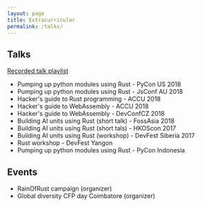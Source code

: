 ```yaml
---
layout: page
title: Extracurricular
permalink: /talks/
---
```


## Talks

[Recorded talk playlist](https://www.youtube.com/watch?v=Zqzwkiii2NE&list=PLLYM4qs6CxRAPDyji-Y4A0KvVz0e7SJ6o)

* Pumping up python modules using Rust - PyCon US 2018 
* Pumping up python modules using Rust - JsConf AU 2018 
* Hacker's guide to Rust programming - ACCU 2018
* Hacker's guide to WebAssembly - ACCU 2018
* Hacker's guide to WebAssembly - DevConfCZ 2018
* Building AI units using Rust (short talk) - FossAsia 2018 
* Building AI units using Rust (short tals) - HKOScon 2017
* Building AI units using Rust (workshop) - DevFest Siberia 2017 
* Rust workshop - DevFest Yangon
* Pumping up python modules using Rust - PyCon Indonesia

## Events

* RainOfRust campaign (organizer)
* Global diversity CFP day Coimbatore (organizer)